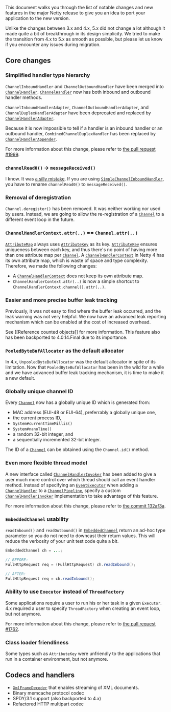 This document walks you through the list of notable changes and new features in the major Netty release to give you an idea to port your application to the new version.

Unlike the changes between 3.x and 4.x, 5.x did not change a lot although it made quite a bit of breakthrough in its design simplicity.  We tried to make the transition from 4.x to 5.x as smooth as possible, but please let us know if you encounter any issues during migration.

## Core changes

### Simplified handler type hierarchy

`ChannelInboundHandler` and `ChannelOutboundHandler` have been merged into [`ChannelHandler`].  [`ChannelHandler`] now has both inbound and outbound handler methods.

`ChannelInboundHandlerAdapter`, `ChannelOutboundHandlerAdapter`, and `ChannelDuplexHandlerAdapter` have been deprecated and replaced by [`ChannelHandlerAdapter`].

Because it is now impossible to tell if a handler is an inbound handler or an outbound handler, `CombinedChannelDuplexHandler` has been replaced by [`ChannelHandlerAppender`].

For more information about this change, please refer to [the pull request #1999](https://github.com/netty/netty/pull/1999).

### `channelRead0()` → `messageReceived()`

I know.  It was [a silly mistake](https://github.com/netty/netty/issues/1590).  If you are using [`SimpleChannelInboundHandler`], you have to rename `channelRead0()` to `messageReceived()`.

### Removal of deregistration

`Channel.deregister()` has been removed.  It was neither working nor used by users.  Instead, we are going to allow the re-registration of a [`Channel`] to a different event loop in the future.

### `ChannelHandlerContext.attr(..)` == `Channel.attr(..)`

[`AttributeMap`] always uses [`AttributeKey`] as its key. [`AttributeKey`] ensures uniqueness between each key, and thus there's no point of having more than one attribute map per [`Channel`].  A [`ChannelHandlerContext`] in Netty 4 has its own attribute map, which is waste of space and type complexity.  Therefore, we made the following changes:

* A [`ChannelHandlerContext`] does not keep its own attribute map.
* `ChannelHandlerContext.attr(..)` is now a simple shortcut to `ChannelHandlerContext.channel().attr(..)`.

### Easier and more precise buffer leak tracking

Previously, it was not easy to find where the buffer leak occurred, and the leak warning was not very helpful.  We now have an advanced leak reporting mechanism which can be enabled at the cost of increased overhead.

See [[Reference counted objects]] for more information.  This feature also has been backported to 4.0.14.Final due to its importance.

### `PooledByteBufAllocator` as the default allocator

In 4.x, `UnpooledByteBufAllocator` was the default allocator in spite of its limitation.  Now that `PooledByteBufAllocator` has been in the wild for a while and we have advanced buffer leak tracking mechanism, it is time to make it a new default.

### Globally unique channel ID

Every [`Channel`] now has a globally unique ID which is generated from:

* MAC address (EUI-48 or EUI-64), preferrably a globally unique one,
* the current process ID,
* `System#currentTimeMillis()`
* `System#nanoTime()`
* a random 32-bit integer, and
* a sequentially incremented 32-bit integer.

The ID of a [`Channel`] can be obtained using the `Channel.id()` method.

### Even more flexible thread model

A new interface called [`ChannelHandlerInvoker`] has been added to give a user much more control over which thread should call an event handler method.  Instead of specifying an [`EventExecutor`] when adding a [`ChannelHandler`] to a [`ChannelPipeline`], specify a custom [`ChannelHandlerInvoker`] implementation to take advantage of this feature.

For more information about this change, please refer to [the commit 132af3a](https://github.com/netty/netty/commit/132af3a485015ff912bd567a47881814d2ce1828).

### `EmbeddedChannel` usability

`readInbound()` and `readOutbound()` in [`EmbeddedChannel`] return an ad-hoc type parameter so you do not need to downcast their return values.  This will reduce the verbosity of your unit test code quite a bit.

```java
EmbeddedChannel ch = ...;

// BEFORE:
FullHttpRequest req = (FullHttpRequest) ch.readInbound();

// AFTER:
FullHttpRequest req = ch.readInbound();
```

### Ability to use `Executor` instead of `ThreadFactory`

Some applications require a user to run his or her task in a given `Executor`.  4.x required a user to specify `ThreadFactory` when creating an event loop, but not anymore.

For more information about this change, please refer to [the pull request #1762](https://github.com/netty/netty/pull/1762).

### Class loader friendliness

Some types such as `AttributeKey` were unfriendly to the applications that run in a container environment, but not anymore.

## Codecs and handlers

* [`XmlFrameDecoder`] that enables streaming of XML documents.
* Binary memcache protocol codec
* SPDY/3.1 support (also backported to 4.x)
* Refactored HTTP multipart codec

[`AttributeKey`]: http://netty.io/5.0/api/io/netty/util/AttributeKey.html
[`AttributeMap`]: http://netty.io/5.0/api/io/netty/util/AttributeMap.html
[`EventExecutor`]: http://netty.io/5.0/api/io/netty/util/concurrent/EventExecutor.html

[`Channel`]: http://netty.io/5.0/api/io/netty/channel/Channel.html
[`ChannelHandler`]: http://netty.io/5.0/api/io/netty/channel/ChannelHandler.html
[`ChannelHandlerAdapter`]: http://netty.io/5.0/api/io/netty/channel/ChannelHandlerAdapter.html
[`ChannelHandlerAppender`]: http://netty.io/5.0/api/io/netty/channel/ChannelHandlerAppender.html
[`ChannelHandlerContext`]: http://netty.io/5.0/api/io/netty/channel/ChannelHandlerContext.html
[`ChannelHandlerInvoker`]: http://netty.io/5.0/api/io/netty/channel/ChannelHandlerInvoker.html
[`ChannelPipeline`]: http://netty.io/5.0/api/io/netty/channel/ChannelPipeline.html

[`SimpleChannelInboundHandler`]: http://netty.io/5.0/api/io/netty/channel/SimpleChannelInboundHandler.html

[`EmbeddedChannel`]: http://netty.io/5.0/api/io/netty/channel/embedded/EmbeddedChannel.html

[`LoggingHandler`]: http://netty.io/5.0/api/io/netty/handler/logging/LoggingHandler.html
[`XmlFrameDecoder`]: http://netty.io/5.0/api/io/netty/handler/codec/xml/XmlFrameDecoder.html